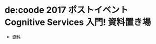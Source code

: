  # de:coode 2017 ポストイベント Cognitive Services 入門! 資料置き場

* [資料](https://github.com/sakkuru/decode17-post/raw/master/cognitive_handson.pptx)
